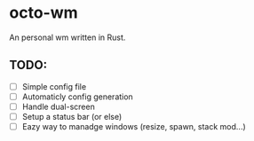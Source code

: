 # octo-wm
An personal wm written in Rust.

TODO:
-------
* [ ] Simple config file
* [ ] Automaticly config generation
* [ ] Handle dual-screen
* [ ] Setup a status bar (or else)
* [ ] Eazy way to manadge windows (resize, spawn, stack mod...)

